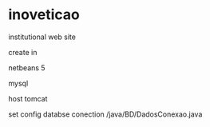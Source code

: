 # inoveticao

institutional web site

create in

netbeans 5

mysql

host tomcat

set config databse conection /java/BD/DadosConexao.java 
